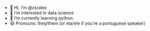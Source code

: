 - 👋 Hi, I’m @zsralex
- 👀 I’m interested in data science
- 🌱 I’m currently learning python.
- 😄 Pronouns: they/them (or ela/ele if you're a portuguese speaker)

<!---
zsralex/zsralex is a ✨ special ✨ repository because its `README.md` (this file) appears on your GitHub profile.
You can click the Preview link to take a look at your changes.
--->
